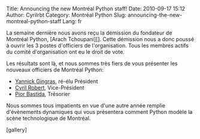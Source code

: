 Title: Announcing the new Montréal Python staff!
Date: 2010-09-17 15:12
Author: Cyrilrbt
Category: Montréal Python
Slug: announcing-the-new-montreal-python-staff
Lang: fr

<div>
</p>
La semaine dernière nous avons reçu la démission du fondateur de
Montréal Python, [Arach Tchoupani][]. Cette démission nous a donc poussé
à ouvrir les 3 postes d'officiers de l'organisation. Tous les membres
actifs du comité d'organisation ont eu le droit de vote.

Les résultats sont là, et nous sommes très fiers de vous présenter les
nouveaux officiers de Montréal Python:

-   [Yannick Gingras][], ré-élu Président
-   [Cyril Robert][], Vice-Président
-   [Pior Bastida][], Trésorier

</div>
Nous sommes tous impatients en vue d'une autre année remplie
d'évènements dynamiques qui vous présentera comment Python modèle la
scène technologique de Montréal.

</p>
[gallery]<!--:-->

  [Arach Tchoupani]: http://tchoupani.com
  [Yannick Gingras]: http://ygingras.net
  [Cyril Robert]: http://savetheions.com
  [Pior Bastida]: http://pbastida.net
